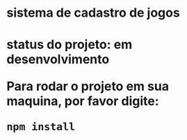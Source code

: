 <h1> sistema de cadastro de jogos <h1>

status do projeto: em desenvolvimento

Para rodar o projeto em sua maquina, por favor digite:

```
npm install
```
